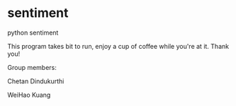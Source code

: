 # sentiment
python sentiment


This program takes bit to run, enjoy a cup of coffee while you're at it. Thank you!

Group members:

Chetan Dindukurthi

WeiHao Kuang
